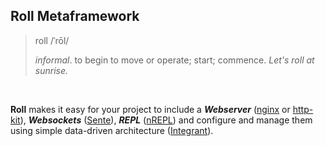 ## Roll Metaframework


>  roll   /ˈrōl/
>
>  _informal_. to begin to move or operate; start; commence.
>  _Let's roll at sunrise._

<br>

__Roll__ makes it easy for your project to include a ___Webserver___ ([nginx](https://github.com/nginx-clojure/nginx-clojure) or [http-kit](http://www.http-kit.org/)), ___Websockets___ ([Sente](https://github.com/ptaoussanis/sente)), ___REPL___ ([nREPL](https://github.com/clojure-emacs/cider-nrepl)) and configure and manage them using simple data-driven architecture ([Integrant](https://github.com/weavejester/integrant)).

